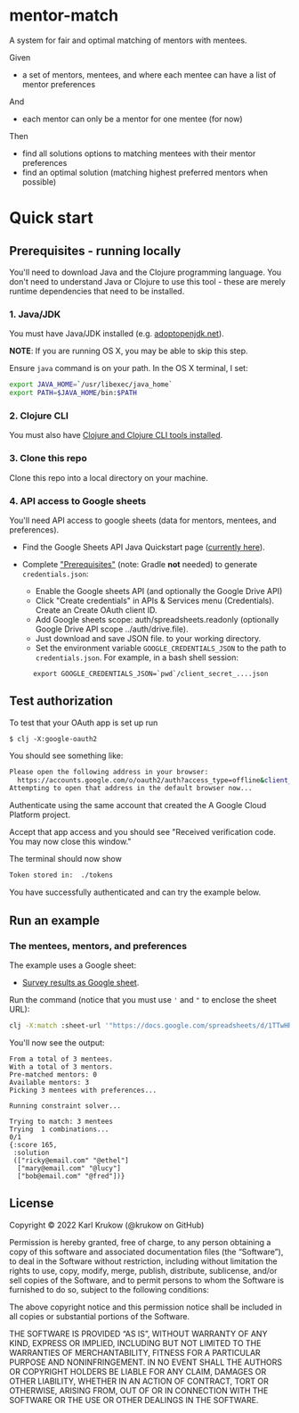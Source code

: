 # mentor-match

A system for fair and optimal matching of mentors with mentees. 

Given 
- a set of mentors, mentees, and where each mentee can have a list of mentor preferences

And
- each mentor can only be a mentor for one mentee (for now)

Then
- find all solutions options to matching mentees with their mentor preferences
- find an optimal solution (matching highest preferred mentors when possible)

# Quick start

## Prerequisites - running locally

You'll need to download Java and the Clojure programming language. You don't
need to understand Java or Clojure to use this tool - these are merely runtime
dependencies that need to be installed.

### 1. Java/JDK
You must have Java/JDK installed (e.g.
[adoptopenjdk.net](https://adoptopenjdk.net/)).

**NOTE**: If you are running OS X, you may be able to skip this step.

Ensure `java` command is on your path. In the OS X terminal, I set:

```bash
export JAVA_HOME=`/usr/libexec/java_home`
export PATH=$JAVA_HOME/bin:$PATH
```

### 2. Clojure CLI

You must also have [Clojure and Clojure CLI tools
installed](https://clojure.org/guides/getting_started#_clojure_installer_and_cli_tools).

### 3. Clone this repo

Clone this repo into a local directory on your machine.

### 4. API access to Google sheets

You'll need API access to google sheets (data for mentors, mentees, and
preferences).

* Find the Google Sheets API Java Quickstart page ([currently
  here](https://developers.google.com/sheets/api/quickstart/java)).
* Complete ["Prerequisites"](https://developers.google.com/sheets/api/quickstart/java#prerequisites) (note: Gradle **not** needed) to generate `credentials.json`:

    * Enable the Google sheets API (and optionally the Google Drive API)
    * Click "Create credentials" in APIs & Services menu (Credentials). Create an Create OAuth client ID.
    * Add Google sheets scope: auth/spreadsheets.readonly (optionally Google Drive API scope ../auth/drive.file).
    * Just download and save JSON file.
    to your working directory.
    * Set the environment variable `GOOGLE_CREDENTIALS_JSON` to the path to
  `credentials.json`. For example, in a bash shell session:

```
      export GOOGLE_CREDENTIALS_JSON=`pwd`/client_secret_....json
```

## Test authorization

To test that your OAuth app is set up run

    $ clj -X:google-oauth2

You should see something like:

``` bash
Please open the following address in your browser:
  https://accounts.google.com/o/oauth2/auth?access_type=offline&client_id=10...
Attempting to open that address in the default browser now...
```

Authenticate using the same account that created the A Google Cloud Platform project.

Accept that app access and you should see "Received verification code. You may now close this window."

The terminal should now show

```bash
Token stored in:  ./tokens
```

You have successfully authenticated and can try the example below.

## Run an example

### The mentees, mentors, and preferences

The example uses a Google sheet:

* [Survey results as Google
  sheet](https://docs.google.com/spreadsheets/d/1TTwHRSfvTMjE_SCRKYT5LXzaBuki1duGNCaIOV_V2Ek/edit?usp=sharing).


Run the command (notice that you must use `'` and `"` to enclose the sheet URL): 

```bash
clj -X:match :sheet-url '"https://docs.google.com/spreadsheets/d/1TTwHRSfvTMjE_SCRKYT5LXzaBuki1duGNCaIOV_V2Ek/edit?usp=sharing"'
```

You'll now see the output:

```
From a total of 3 mentees.
With a total of 3 mentors.
Pre-matched mentors: 0
Available mentors: 3
Picking 3 mentees with preferences...

Running constraint solver...

Trying to match: 3 mentees
Trying  1 combinations...
0/1
{:score 165,
 :solution
 (["ricky@email.com" "@ethel"]
  ["mary@email.com" "@lucy"]
  ["bob@email.com" "@fred"])}
```

## License

Copyright © 2022 Karl Krukow (@krukow on GitHub)

Permission is hereby granted, free of charge, to any person obtaining a copy of this software and associated documentation files (the “Software”), to deal in the Software without restriction, including without limitation the rights to use, copy, modify, merge, publish, distribute, sublicense, and/or sell copies of the Software, and to permit persons to whom the Software is furnished to do so, subject to the following conditions:

The above copyright notice and this permission notice shall be included in all copies or substantial portions of the Software.

THE SOFTWARE IS PROVIDED “AS IS”, WITHOUT WARRANTY OF ANY KIND, EXPRESS OR IMPLIED, INCLUDING BUT NOT LIMITED TO THE WARRANTIES OF MERCHANTABILITY, FITNESS FOR A PARTICULAR PURPOSE AND NONINFRINGEMENT. IN NO EVENT SHALL THE AUTHORS OR COPYRIGHT HOLDERS BE LIABLE FOR ANY CLAIM, DAMAGES OR OTHER LIABILITY, WHETHER IN AN ACTION OF CONTRACT, TORT OR OTHERWISE, ARISING FROM, OUT OF OR IN CONNECTION WITH THE SOFTWARE OR THE USE OR OTHER DEALINGS IN THE SOFTWARE.